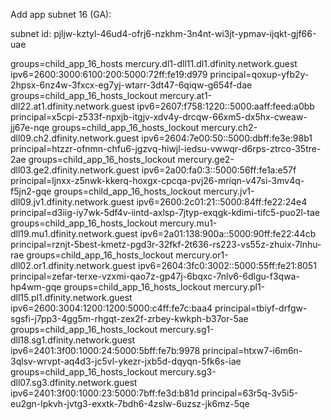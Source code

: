 Add app subnet 16 (GA):

subnet id: pjljw-kztyl-46ud4-ofrj6-nzkhm-3n4nt-wi3jt-ypmav-ijqkt-gjf66-uae


groups=child_app_16_hosts          mercury.dl1-dll11.dl1.dfinity.network.guest  ipv6=2600:3000:6100:200:5000:72ff:fe19:d979   principal=qoxup-yfb2y-2hpsx-6nz4w-3fxcx-eg7yj-wtarr-3dt47-6qiqw-g654f-dae
groups=child_app_16_hosts_lockout  mercury.at1-dll22.at1.dfinity.network.guest  ipv6=2607:f758:1220::5000:aaff:feed:a0bb      principal=x5cpi-z533f-npxjb-itgjv-xdv4y-drcqw-66xm5-dx5hx-cweaw-jj67e-nqe
groups=child_app_16_hosts_lockout  mercury.ch2-dll09.ch2.dfinity.network.guest  ipv6=2604:7e00:50::5000:dbff:fe3e:98b1        principal=htzzr-ofnmn-chfu6-jgzvq-hiwjl-iedsu-vwwqr-d6rps-ztrco-35tre-2ae
groups=child_app_16_hosts_lockout  mercury.ge2-dll03.ge2.dfinity.network.guest  ipv6=2a00:fa0:3::5000:56ff:fe1a:e57f          principal=ljnxx-z5nwk-kkerq-hoxgx-cpcqa-pvj26-mriqn-v47si-3mv4q-f5jn2-gqe
groups=child_app_16_hosts_lockout  mercury.jv1-dll09.jv1.dfinity.network.guest  ipv6=2600:2c01:21::5000:84ff:fe22:24e4        principal=d3iig-iy7wk-5df4v-iintd-axlsp-7jtyp-exqgk-kdimi-tifc5-puo2l-tae
groups=child_app_16_hosts_lockout  mercury.mu1-dll19.mu1.dfinity.network.guest  ipv6=2a01:138:900a::5000:90ff:fe22:44cb       principal=rznjt-5best-kmetz-pgd3r-32fkf-2t636-rs223-vs55z-zhuix-7lnhu-rae
groups=child_app_16_hosts_lockout  mercury.or1-dll02.or1.dfinity.network.guest  ipv6=2604:3fc0:3002::5000:55ff:fe21:8051      principal=zefar-terxe-vzxmi-qao7z-gp47j-6bqxc-7nlv6-6dlgu-f3qwa-hp4wm-gqe
groups=child_app_16_hosts_lockout  mercury.pl1-dll15.pl1.dfinity.network.guest  ipv6=2600:3004:1200:1200:5000:c4ff:fe7c:baa4  principal=tbiyf-drfgw-sgsfi-j7pp3-4gg5m-rhgqt-zex2f-zrbey-kwkph-b37or-5ae
groups=child_app_16_hosts_lockout  mercury.sg1-dll18.sg1.dfinity.network.guest  ipv6=2401:3f00:1000:24:5000:5bff:fe7b:9978    principal=htxw7-i6m6n-3qlsv-wrvpt-aq4d3-jc5vl-ykezr-jxb5d-dqyqn-5fk6s-iae
groups=child_app_16_hosts_lockout  mercury.sg3-dll07.sg3.dfinity.network.guest  ipv6=2401:3f00:1000:23:5000:7bff:fe3d:b81d    principal=63r5q-3v5i5-eu2gn-lpkvh-jvtg3-exxtk-7bdh6-4zslw-6uzsz-jk6mz-5qe
